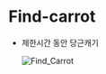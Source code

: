 # Find-carrot

- 제한시간 동안 당근캐기
  <br>

  ![Find_Carrot](https://user-images.githubusercontent.com/68048248/108492180-301b3280-72e8-11eb-85a1-388db32cac75.gif '당근을 캐자~!')
